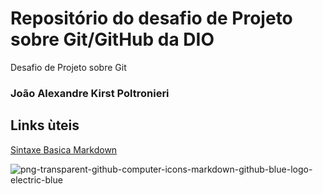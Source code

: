 # Repositório do desafio de Projeto sobre Git/GitHub da DIO
Desafio de Projeto sobre Git
### João Alexandre Kirst Poltronieri
## Links ùteis
[Sintaxe Basica Markdown](https://www.markdownguide.org/)



![png-transparent-github-computer-icons-markdown-github-blue-logo-electric-blue](https://user-images.githubusercontent.com/10788995/194319701-bc54ca30-2c24-4b90-8e60-a12a602ce33b.png)
